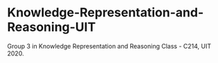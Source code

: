 # Knowledge-Representation-and-Reasoning-UIT
Group 3 in Knowledge Representation and Reasoning Class - C214, UIT 2020.
